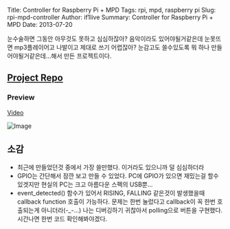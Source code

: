Title: Controller for Raspberry Pi + MPD
Tags: rpi, mpd, raspberry pi
Slug: rpi-mpd-controller
Author: if1live
Summary: Controller for Raspberry Pi + MPD
Date: 2013-07-20

눈수술하면 그동안 아무것도 못하고 심심하잖아? 음악이라도 있어야될거같은데 눈못뜨면 mp3플레이어고 나발이고 제대로 쓰기 어렵잖아? 눈감고도 쓸수있도록 뭐 하나 만들어야될거같은데...해서 만든 프로젝트이다.

## [Project Repo](https://github.com/if1live/rpi-mpd-controller)

### Preview
[Video](http://www.youtube.com/watch?v=TRn8TviiMe0)

![Image](https://raw.github.com/if1live/rpi-mpd-controller/master/documentation/image.jpg)

## 소감

* 최근에 만들었던것 중에서 가장 쓸만했다. 이거라도 있으니까 덜 심심하더라
* GPIO는 간단해서 잠깐 보고 만들 수 있었다. PC에 GPIO가 있으면 재밌는걸 할수있겟지만 현실의 PC는 크고 아름다운 스펙의 USB뿐...
* event_detected() 함수가 있어서 RISING, FALLING 같은것이 발생했을때 callback function 호출이 가능하다. 문제는 한번 눌렀다고 callback이 꼭 한번 호출되는게 아니더라(-_-...) 나는 디버깅하기 귀찮아서 polling으로 버튼을 구현했다. 시간나면 한번 코드 확인해봐야겠다.
